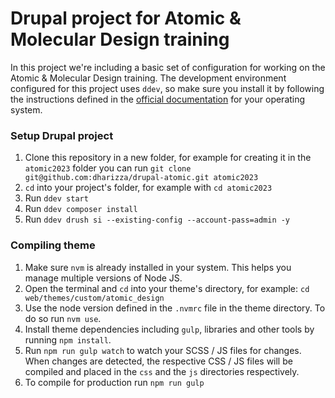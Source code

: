 # Drupal project for Atomic & Molecular Design training

In this project we're including a basic set of configuration for working on the Atomic & Molecular Design training.
The development environment configured for this project uses `ddev`, so make sure you install it by following the instructions defined in the [official documentation](https://ddev.readthedocs.io/en/stable/users/install/ddev-installation/) for your operating system.

### Setup Drupal project

1. Clone this repository in a new folder, for example for creating it in the `atomic2023` folder you can run `git clone git@github.com:dharizza/drupal-atomic.git atomic2023`
2. `cd` into your project's folder, for example with `cd atomic2023`
3. Run `ddev start`
5. Run `ddev composer install`
6. Run `ddev drush si --existing-config --account-pass=admin -y`

### Compiling theme

1. Make sure `nvm` is already installed in your system. This helps you manage
   multiple versions of Node JS.
2. Open the terminal and `cd` into your theme's directory, for example: `cd web/themes/custom/atomic_design`
3. Use the node version defined in the `.nvmrc` file in the theme directory. To do so run `nvm use`.
4. Install theme dependencies including `gulp`, libraries and other tools by running `npm install`.
5. Run `npm run gulp watch` to watch your SCSS / JS files for changes. When changes are detected, the respective CSS / JS files will be
   compiled and placed in the `css` and the `js` directories respectively.
6. To compile for production run `npm run gulp`
